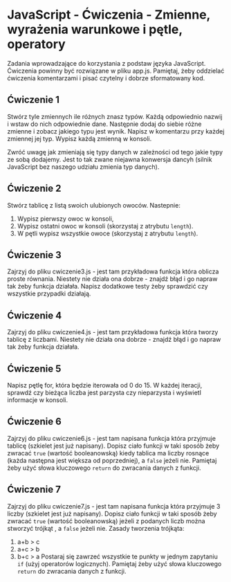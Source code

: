 # JavaScript - Ćwiczenia - Zmienne, wyrażenia warunkowe i pętle, operatory

Zadania wprowadzające do korzystania z podstaw języka JavaScript.
Ćwiczenia powinny być rozwiązane w pliku app.js.
Pamiętaj, żeby oddzielać ćwiczenia komentarzami i pisać czytelny i dobrze sformatowany kod.

## Ćwiczenie 1
Stwórz tyle zmiennych ile różnych znasz typów. Każdą odpowiednio nazwij i wstaw do nich odpowiednie dane. Następnie dodaj do siebie różne zmienne i zobacz jakiego typu jest wynik. Napisz w komentarzu przy każdej zmiennej jej typ.
Wypisz każdą zmienną w konsoli.

Zwróć uwagę jak zmieniają się typy danych w zależności od tego jakie typy ze sobą dodajemy. Jest to tak zwane niejawna konwersja dancyh (silnik JavaScript bez naszego udziału zmienia typ danych).

## Ćwiczenie 2
Stwórz tablicę z listą swoich ulubionych owoców. Nastepnie:
  1. Wypisz pierwszy owoc w konsoli,
  2. Wypisz ostatni owoc w konsoli (skorzystaj z atrybutu ```length```).
  3. W pętli wypisz wszystkie owoce (skorzystaj z atrybutu ```length```).

## Ćwiczenie 3
Zajrzyj do pliku cwiczenie3.js - jest tam przykładowa funkcja która oblicza proste równania. Niestety nie działa ona dobrze - znajdź błąd i go napraw tak żeby funkcja działała.
Napisz dodatkowe testy żeby sprawdzić czy wszystkie przypadki działają.

## Ćwiczenie 4
Zajrzyj do pliku cwiczenie4.js - jest tam przykładowa funkcja która tworzy tablicę z liczbami. Niestety nie działa ona dobrze - znajdź błąd i go napraw tak żeby funkcja działała.

## Ćwiczenie 5
Napisz pętlę for, która będzie iterowała od 0 do 15. W każdej iteracji, sprawdź czy bieżąca liczba jest parzysta czy nieparzysta i wyświetl informacje w konsoli.

## Ćwiczenie 6
Zajrzyj do pliku cwiczenie6.js - jest tam napisana funkcja która przyjmuje tablicę (szkielet jest już napisany). Dopisz ciało funkcji w taki sposób żeby zwracać ```true``` (wartość booleanowską) kiedy tablica ma liczby rosnące (każda następna jest większa od poprzedniej), a ```false``` jeżeli nie.
Pamiętaj żeby użyć słowa kluczowego ```return``` do zwracania danych z funkcji.

## Ćwiczenie 7
Zajrzyj do pliku cwiczenie7.js - jest tam napisana funkcja która przyjmuje 3 liczby (szkielet jest już napisany). Dopisz ciało funkcji w taki sposób żeby zwracać ```true``` (wartość booleanowską) jeżeli z podanych liczb można stworzyć trójkąt , a ```false``` jeżeli nie.
Zasady tworzenia trójkąta:
  1. a+b > c
  2. a+c > b
  3. b+c > a
Postaraj się zawrzeć wszystkie te punkty w jednym zapytaniu ```if``` (użyj operatorów logicznych).
Pamiętaj żeby użyć słowa kluczowego ```return``` do zwracania danych z funkcji.
